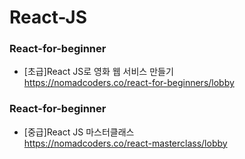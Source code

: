 # React-JS

### React-for-beginner<br>
- [초급]React JS로 영화 웹 서비스 만들기<br>
https://nomadcoders.co/react-for-beginners/lobby

### React-for-beginner<br>
- [중급]React JS 마스터클래스<br>
https://nomadcoders.co/react-masterclass/lobby
